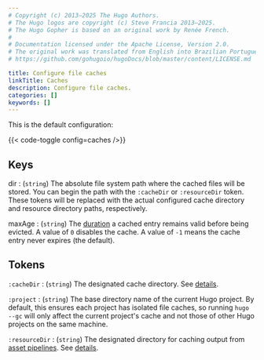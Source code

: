 ```yaml
---
# Copyright (c) 2013–2025 The Hugo Authors.
# The Hugo logos are copyright (c) Steve Francia 2013–2025.
# The Hugo Gopher is based on an original work by Renée French.
#
# Documentation licensed under the Apache License, Version 2.0.
# The original work was translated from English into Brazilian Portuguese.
# https://github.com/gohugoio/hugoDocs/blob/master/content/LICENSE.md

title: Configure file caches
linkTitle: Caches
description: Configure file caches.
categories: []
keywords: []
---
```


This is the default configuration:

{{< code-toggle config=caches />}}

## Keys

dir
: (`string`) The absolute file system path where the cached files will be stored. You can begin the path with the `:cacheDir` or `:resourceDir` token. These tokens will be replaced with the actual configured cache directory and resource directory paths, respectively.

maxAge
: (`string`) The [duration](g) a cached entry remains valid before being evicted. A value of `0` disables the cache. A value of `-1` means the cache entry never expires (the default).

## Tokens

`:cacheDir`
: (`string`) The designated cache directory. See&nbsp;[details](/configuration/all/#cachedir).

`:project`
: (`string`) The base directory name of the current Hugo project. By default, this ensures each project has isolated file caches, so running `hugo --gc` will only affect the current project's cache and not those of other Hugo projects on the same machine.

`:resourceDir`
: (`string`) The designated directory for caching output from [asset pipelines](g). See&nbsp;[details](/configuration/all/#resourcedir).
